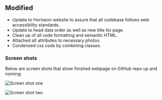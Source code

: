 ## Modified

- Update to Horiseon website to assure that all codebase follows web accessibility standards.
- Update to head data order as well as new title for page.
- Clean up of all code formatting and semantic HTML.
- Attached alt attributes to necessary photos.
- Condensed css code by combining classes.

### Screen shots

Below are screen shots that show finished webpage on GitHub repo up and running:

![Screen shot one](assets/images/screenshot1.png)

![Screen shot two](assets/images/screenshot2.png)
